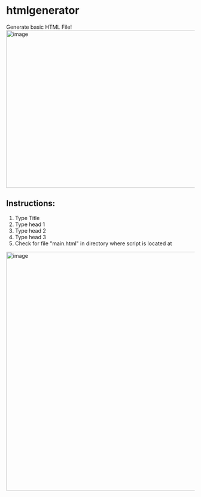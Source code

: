 # htmlgenerator
Generate basic HTML File!
<img width="781" height="422" alt="image" src="https://github.com/user-attachments/assets/94ba269d-8a21-4063-ad63-5366d6c20883" />
## Instructions:
1. Type Title
2. Type head 1
3. Type head 2
4. Type head 3
5. Check for file "main.html" in directory where script is located at
<img width="1103" height="639" alt="image" src="https://github.com/user-attachments/assets/1ef3e574-b796-4fcf-80e8-950ca711ad64" />
